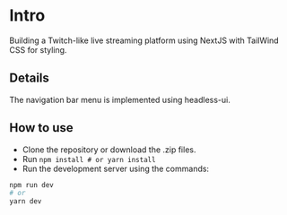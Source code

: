 # Intro
Building a Twitch-like live streaming platform using NextJS with TailWind CSS for styling.

## Details
The navigation bar menu is implemented using headless-ui.

## How to use

- Clone the repository or download the .zip files.
- Run ```npm install # or yarn install```
- Run the development server using the commands:
```bash
npm run dev
# or
yarn dev
```